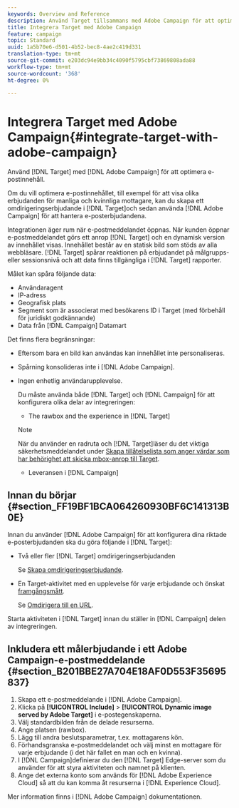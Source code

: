 ```yaml
---
keywords: Overview and Reference
description: Använd Target tillsammans med Adobe Campaign för att optimera e-postinnehåll.
title: Integrera Target med Adobe Campaign
feature: campaign
topic: Standard
uuid: 1a5b70e6-d501-4b52-bec8-4ae2c419d331
translation-type: tm+mt
source-git-commit: e203dc94e9bb34c4090f5795cbf73869808ada88
workflow-type: tm+mt
source-wordcount: '368'
ht-degree: 0%

---
```



# Integrera Target med Adobe Campaign{#integrate-target-with-adobe-campaign}

Använd [!DNL Target] med [!DNL Adobe Campaign] för att optimera e-postinnehåll.

Om du vill optimera e-postinnehållet, till exempel för att visa olika erbjudanden för manliga och kvinnliga mottagare, kan du skapa ett omdirigeringserbjudande i [!DNL Target]och sedan använda [!DNL Adobe Campaign] för att hantera e-posterbjudandena.

Integrationen äger rum när e-postmeddelandet öppnas. När kunden öppnar e-postmeddelandet görs ett anrop [!DNL Target] och en dynamisk version av innehållet visas. Innehållet består av en statisk bild som stöds av alla webbläsare. [!DNL Target] spårar reaktionen på erbjudandet på målgrupps- eller sessionsnivå och att data finns tillgängliga i [!DNL Target] rapporter.

Målet kan spåra följande data:

* Användaragent
* IP-adress
* Geografisk plats
* Segment som är associerat med besökarens ID i Target (med förbehåll för juridiskt godkännande)
* Data från [!DNL Campaign] Datamart

Det finns flera begränsningar:

* Eftersom bara en bild kan användas kan innehållet inte personaliseras.
* Spårning konsolideras inte i [!DNL Adobe Campaign].
* Ingen enhetlig användarupplevelse.

   Du måste använda både [!DNL Target] och [!DNL Campaign] för att konfigurera olika delar av integreringen:

   * The rawbox and the experience in [!DNL Target]
   >[!NOTE]
   >
   >När du använder en radruta och [!DNL Target]läser du det viktiga säkerhetsmeddelandet under [Skapa tillåtelselista som anger värdar som har behörighet att skicka mbox-anrop till Target](/help/administrating-target/hosts.md#allowlist).

   * Leveransen i [!DNL Campaign]



## Innan du börjar {#section_FF19BF1BCA064260930BF6C141313B0E}

Innan du använder [!DNL Adobe Campaign] för att konfigurera dina riktade e-posterbjudanden ska du göra följande i [!DNL Target]:

* Två eller fler [!DNL Target] omdirigeringserbjudanden

   Se [Skapa omdirigeringserbjudande](/help/c-experiences/c-manage-content/offer-redirect.md).
* En Target-aktivitet med en upplevelse för varje erbjudande och önskat [framgångsmått](/help/c-activities/r-success-metrics/success-metrics.md).

   Se [Omdirigera till en URL](/help/c-experiences/c-visual-experience-composer/redirect-offer.md).

Starta aktiviteten i [!DNL Target] innan du ställer in [!DNL Campaign] delen av integreringen.

## Inkludera ett målerbjudande i ett Adobe Campaign-e-postmeddelande {#section_B201BBE27A704E18AF0D553F35695837}

1. Skapa ett e-postmeddelande i [!DNL Adobe Campaign].
1. Klicka på **[!UICONTROL Include]** > **[!UICONTROL Dynamic image served by Adobe Target]** i e-postegenskaperna.
1. Välj standardbilden från de delade resurserna.
1. Ange platsen (rawbox).
1. Lägg till andra beslutsparametrar, t.ex. mottagarens kön.
1. Förhandsgranska e-postmeddelandet och välj minst en mottagare för varje erbjudande (i det här fallet en man och en kvinna).
1. I [!DNL Campaign]definierar du den [!DNL Target] Edge-server som du använder för att styra aktiviteten och namnet på klienten.
1. Ange det externa konto som används för [!DNL Adobe Experience Cloud] så att du kan komma åt resurserna i [!DNL Experience Cloud].

Mer information finns i [!DNL Adobe Campaign] dokumentationen.
